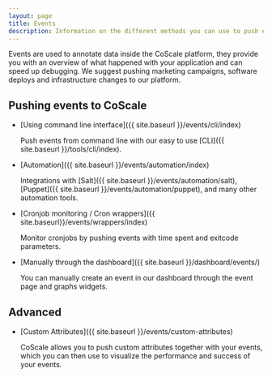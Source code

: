 ```yaml
---
layout: page
title: Events
description: Information on the different methods you can use to push events to the CoScale platform.
---
```


Events are used to annotate data inside the CoScale platform, they provide you with an overview of what happened with your application and can speed up debugging. We suggest pushing marketing campaigns, software deploys and infrastructure changes to our platform.

## Pushing events to CoScale

* [Using command line interface]({{ site.baseurl }}/events/cli/index)

    Push events from command line with our easy to use [CLI]({{ site.baseurl }}/tools/cli/index).

* [Automation]({{ site.baseurl }}/events/automation/index)

    Integrations with [Salt]({{ site.baseurl }}/events/automation/salt), [Puppet]({{ site.baseurl }}/events/automation/puppet), and many other automation tools.

* [Cronjob monitoring / Cron wrappers]({{ site.baseurl}}/events/wrappers/index)

    Monitor cronjobs by pushing events with time spent and exitcode parameters.

* [Manually through the dashboard]({{ site.baseurl }}/dashboard/events/)

    You can manually create an event in our dashboard through the event page and graphs widgets.

## Advanced

* [Custom Attributes]({{ site.baseurl }}/events/custom-attributes)

    CoScale allows you to push custom attributes together with your events, which you can then use to visualize the performance and success of your events.
